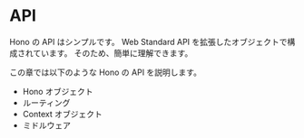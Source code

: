 # API

Hono の API はシンプルです。
Web Standard API を拡張したオブジェクトで構成されています。
そのため、簡単に理解できます。

この章では以下のような Hono の API を説明します。

- Hono オブジェクト
- ルーティング
- Context オブジェクト
- ミドルウェア
